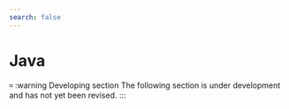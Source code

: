 ```yaml
---
search: false
---
```


# Java

። :warning Developing section The following section is under development and has not yet been revised. :::